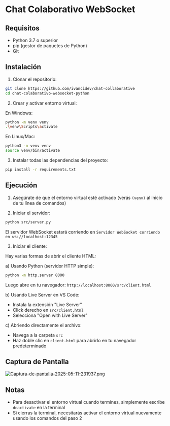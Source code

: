 # Chat Colaborativo WebSocket

## Requisitos

- Python 3.7 o superior
- pip (gestor de paquetes de Python)
- Git

## Instalación

1. Clonar el repositorio:

```bash
git clone https://github.com/ivancidev/chat-collaborative
cd chat-colaborativo-websocket-python
```

2. Crear y activar entorno virtual:

En Windows:

```bash
python -m venv venv
.\venv\Scripts\activate
```

En Linux/Mac:

```bash
python3 -m venv venv
source venv/bin/activate
```

3. Instalar todas las dependencias del proyecto:

```bash
pip install -r requirements.txt
```

## Ejecución

1. Asegúrate de que el entorno virtual esté activado (verás `(venv)` al inicio de tu línea de comandos)

2. Iniciar el servidor:

```bash
python src/server.py
```

El servidor WebSocket estará corriendo en `Servidor WebSocket corriendo en ws://localhost:12345`

3. Iniciar el cliente:

Hay varias formas de abrir el cliente HTML:

a) Usando Python (servidor HTTP simple):

```bash
python -m http.server 8000
```

Luego abre en tu navegador: `http://localhost:8000/src/client.html`

b) Usando Live Server en VS Code:

- Instala la extensión "Live Server"
- Click derecho en `src/client.html`
- Selecciona "Open with Live Server"

c) Abriendo directamente el archivo:

- Navega a la carpeta `src`
- Haz doble clic en `client.html` para abrirlo en tu navegador predeterminado

## Captura de Pantalla

[![Captura-de-pantalla-2025-05-11-231937.png](https://i.postimg.cc/RZsFt54k/Captura-de-pantalla-2025-05-11-231937.png)](https://postimg.cc/sMWsFLBm)

## Notas

- Para desactivar el entorno virtual cuando termines, simplemente escribe `deactivate` en la terminal
- Si cierras la terminal, necesitarás activar el entorno virtual nuevamente usando los comandos del paso 2

